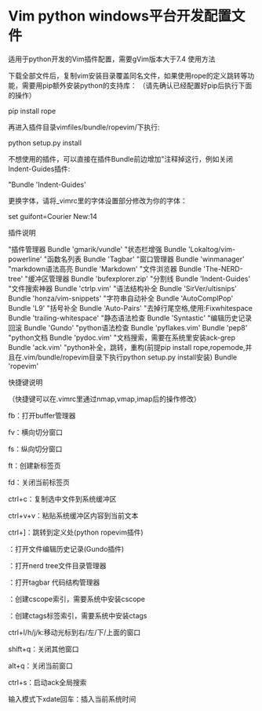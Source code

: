 Vim python windows平台开发配置文件
==================


适用于python开发的Vim插件配置，需要gVim版本大于7.4
使用方法

下载全部文件后，复制vim安装目录覆盖同名文件，如果使用rope的定义跳转等功能，需要用pip额外安装python的支持库： （请先确认已经配置好pip后执行下面的操作）

  pip install rope

再进入插件目录vimfiles/bundle/ropevim/下执行:

  python setup.py install


不想使用的插件，可以直接在插件Bundle前边增加"注释掉这行，例如关闭Indent-Guides插件:

  "Bundle 'Indent-Guides'


更换字体，请将_vimrc里的字体设置部分修改为你的字体：

  set guifont=Courier New:14

插件说明

  "插件管理器
  Bundle 'gmarik/vundle'
  "状态栏增强
  Bundle 'Lokaltog/vim-powerline'
  "函数名列表
  Bundle 'Tagbar'
  "窗口管理器
  Bundle 'winmanager'
  "markdown语法高亮
  Bundle 'Markdown'
  "文件浏览器
  Bundle 'The-NERD-tree'
  "缓冲区管理器
  Bundle 'bufexplorer.zip'
  "分割线
  Bundle 'Indent-Guides'
  "文件搜索神器
  Bundle 'ctrlp.vim'
  "语法结构补全
  Bundle 'SirVer/ultisnips'
  Bundle 'honza/vim-snippets'
  "字符串自动补全
  Bundle 'AutoComplPop'
  Bundle 'L9'
  "括号补全
  Bundle 'Auto-Pairs'
  "去掉行尾空格,使用:Fixwhitespace
  Bundle 'trailing-whitespace'
  "静态语法检查
  Bundle 'Syntastic'
  "编辑历史记录回滚
  Bundle 'Gundo'
  "python语法检查
  Bundle 'pyflakes.vim'
  Bundle 'pep8'
  "python文档
  Bundle 'pydoc.vim'
  "文档搜索，需要在系统里安装ack-grep
  Bundle 'ack.vim'
  "python补全，跳转，重构(前提pip install rope,ropemode,并且在.vim/bundle/ropevim目录下执行python setup.py install安装)
  Bundle 'ropevim'

快捷键说明

（快捷键可以在.vimrc里通过nmap,vmap,imap后的操作修改）


fb：打开buffer管理器

fv：横向切分窗口

fs：纵向切分窗口

ft：创建新标签页

fd：关闭当前标签页

ctrl+c：复制选中文件到系统缓冲区

ctrl+v+v：粘贴系统缓冲区内容到当前文本

ctrl+]：跳转到定义处(python ropevim插件)

<F1>：打开文件编辑历史记录(Gundo插件)

<F7>：打开nerd tree文件目录管理器

<F8>：打开tagbar 代码结构管理器

<F9>：创建cscope索引，需要系统中安装cscope

<F10>：创建ctags标签索引，需要系统中安装ctags

ctrl+l/h/j/k:移动光标到右/左/下/上面的窗口

shift+q：关闭其他窗口

alt+q：关闭当前窗口

ctrl+s：启动ack全局搜索

输入模式下xdate回车：插入当前系统时间
